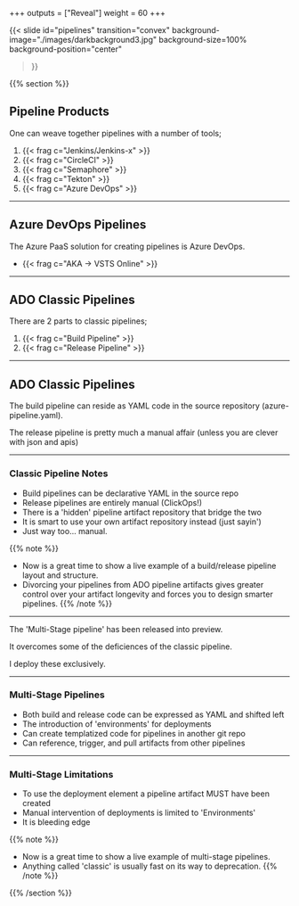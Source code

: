 +++
outputs = ["Reveal"]
weight = 60
+++

{{< slide 
    id="pipelines" 
    transition="convex" 
    background-image="./images/darkbackground3.jpg" 
    background-size=100%
    background-position="center"
>}}

{{% section %}}

## Pipeline Products

One can weave together pipelines with a number of tools;

1. {{< frag c="Jenkins/Jenkins-x" >}}
1. {{< frag c="CircleCI" >}}
1. {{< frag c="Semaphore" >}}
1. {{< frag c="Tekton" >}}
1. {{< frag c="Azure DevOps" >}}

---

## Azure DevOps Pipelines
The Azure PaaS solution for creating pipelines is Azure DevOps.

- {{< frag c="AKA -> VSTS Online" >}}

---

## ADO Classic Pipelines

There are 2 parts to classic pipelines;

1. {{< frag c="Build Pipeline" >}}
2. {{< frag c="Release Pipeline" >}}

---

## ADO Classic Pipelines

The build pipeline can reside as YAML code in the source repository (azure-pipeline.yaml).

The release pipeline is pretty much a manual affair (unless you are clever with json and apis)

---

### Classic Pipeline Notes

- Build pipelines can be declarative YAML in the source repo 
- Release pipelines are entirely manual (ClickOps!)
- There is a 'hidden' pipeline artifact repository that bridge the two
- It is smart to use your own artifact repository instead (just sayin')
- Just way too... manual.

{{% note %}}
- Now is a great time to show a live example of a build/release pipeline layout and structure.
- Divorcing your pipelines from ADO pipeline artifacts gives greater control over your artifact longevity and forces you to design smarter pipelines.
{{% /note %}}

---

The 'Multi-Stage pipeline' has been released into preview.

It overcomes some of the deficiences of the classic pipeline.

I deploy these exclusively.

---

### Multi-Stage Pipelines

- Both build and release code can be expressed as YAML and shifted left
- The introduction of 'environments' for deployments
- Can create templatized code for pipelines in another git repo
- Can reference, trigger, and pull artifacts from other pipelines

---

### Multi-Stage Limitations

- To use the deployment element a pipeline artifact MUST have been created
- Manual intervention of deployments is limited to 'Environments'
- It is bleeding edge

{{% note %}}
- Now is a great time to show a live example of multi-stage pipelines.
- Anything called 'classic' is usually fast on its way to deprecation.
{{% /note %}}

{{% /section %}}
